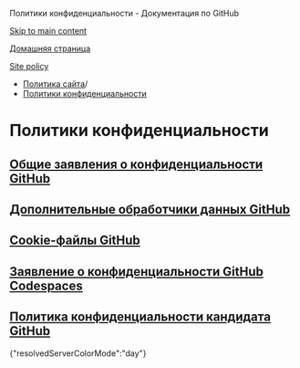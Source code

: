 Политики конфиденциальности - Документация по GitHub

[Skip to main content](#main-content)

[Домашняя страница](/ru)

[Site policy](/ru/site-policy)

* [Политика сайта](/ru/site-policy)/
* [Политики конфиденциальности](/ru/site-policy/privacy-policies)

Политики конфиденциальности
==========

[Общие заявления о конфиденциальности GitHub](/ru/site-policy/privacy-policies/github-general-privacy-statement)
----------

[Дополнительные обработчики данных GitHub](/ru/site-policy/privacy-policies/github-subprocessors)
----------

[Cookie-файлы GitHub](/ru/site-policy/privacy-policies/github-cookies)
----------

[Заявление о конфиденциальности GitHub Codespaces](/ru/site-policy/privacy-policies/github-codespaces-privacy-statement)
----------

[Политика конфиденциальности кандидата GitHub](/ru/site-policy/privacy-policies/github-candidate-privacy-policy)
----------

{"resolvedServerColorMode":"day"}
